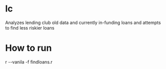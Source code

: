 lc
==

Analyzes lending club old data and currently in-funding loans and attempts to find less riskier loans


How to run
==========

r --vanila -f findloans.r
